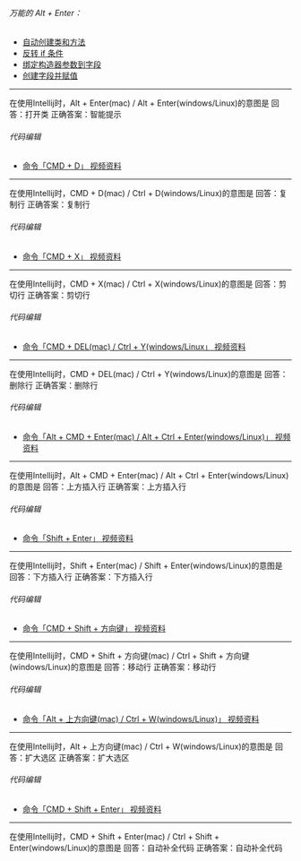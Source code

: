 ###### 万能的 Alt + Enter：
*   [自动创建类和方法](https://codingstyle-cn.b0.upaiyun.com/video/intellij/%E5%B8%A6%E6%B0%B4%E5%8D%B0/%E8%87%AA%E5%8A%A8%E5%88%9B%E5%BB%BA%E7%B1%BB%E5%92%8C%E6%96%B9%E6%B3%95.mp4)
*   [反转 if 条件](https://codingstyle-cn.b0.upaiyun.com/video/intellij/%E5%B8%A6%E6%B0%B4%E5%8D%B0/Invert%20if%20condition.mp4)
*   [绑定构造器参数到字段](https://codingstyle-cn.b0.upaiyun.com/video/intellij/%E5%B8%A6%E6%B0%B4%E5%8D%B0/%E7%BB%91%E5%AE%9A%E6%9E%84%E9%80%A0%E5%99%A8%E5%8F%82%E6%95%B0%E5%88%B0%E5%AD%97%E6%AE%B5.mp4)
*   [创建字段并赋值](https://codingstyle-cn.b0.upaiyun.com/video/intellij/%E5%B8%A6%E6%B0%B4%E5%8D%B0/%E5%88%9B%E5%BB%BA%E5%AD%97%E6%AE%B5%E5%B9%B6%E8%B5%8B%E5%80%BC.mp4)
---
在使用Intellij时，Alt + Enter(mac) / Alt + Enter(windows/Linux)的意图是
回答：打开类
正确答案：智能提示

###### 代码编辑
- [命令「CMD + D」 视频资料](https://codingstyle-cn.b0.upaiyun.com/video/intellij/%E5%B8%A6%E6%B0%B4%E5%8D%B0/%E5%A4%8D%E5%88%B6%E4%B8%80%E8%A1%8C.mp4)
---
在使用Intellij时，CMD + D(mac) / Ctrl + D(windows/Linux)的意图是
回答：复制行
正确答案：复制行

###### 代码编辑
- [命令「CMD + X」 视频资料](https://codingstyle-cn.b0.upaiyun.com/video/intellij/%E5%B8%A6%E6%B0%B4%E5%8D%B0/%E5%89%AA%E5%88%87%E8%A1%8C.mp4)

---
在使用Intellij时，CMD + X(mac) / Ctrl + X(windows/Linux)的意图是
回答：剪切行
正确答案：剪切行

###### 代码编辑
- [命令「CMD + DEL(mac) / Ctrl + Y(windows/Linux」 视频资料](https://codingstyle-cn.b0.upaiyun.com/video/intellij/%E5%B8%A6%E6%B0%B4%E5%8D%B0/%E5%88%A0%E9%99%A4%E8%A1%8C.mp4)

---
在使用Intellij时，CMD + DEL(mac) / Ctrl + Y(windows/Linux)的意图是
回答：删除行
正确答案：删除行

###### 代码编辑
- [命令「Alt + CMD + Enter(mac) / Alt + Ctrl + Enter(windows/Linux)」 视频资料](https://codingstyle-cn.b0.upaiyun.com/video/intellij/%E5%B8%A6%E6%B0%B4%E5%8D%B0/%E6%8F%92%E5%85%A5%E8%A1%8C.mp4)
---
在使用Intellij时，Alt + CMD + Enter(mac) / Alt + Ctrl + Enter(windows/Linux)的意图是
回答：上方插入行
正确答案：上方插入行

###### 代码编辑
- [命令「Shift + Enter」 视频资料](https://codingstyle-cn.b0.upaiyun.com/video/intellij/%E5%B8%A6%E6%B0%B4%E5%8D%B0/%E6%8F%92%E5%85%A5%E8%A1%8C.mp4)
---
在使用Intellij时，Shift + Enter(mac) / Shift + Enter(windows/Linux)的意图是
回答：下方插入行
正确答案：下方插入行

###### 代码编辑
- [命令「CMD + Shift + 方向键」 视频资料](https://codingstyle-cn.b0.upaiyun.com/video/intellij/%E5%B8%A6%E6%B0%B4%E5%8D%B0/%E7%A7%BB%E5%8A%A8%E8%A1%8C.mp4)
---
在使用Intellij时，CMD + Shift + 方向键(mac) / Ctrl + Shift + 方向键(windows/Linux)的意图是
回答：移动行
正确答案：移动行

###### 代码编辑
- [命令「Alt + 上方向键(mac) / Ctrl + W(windows/Linux)」 视频资料](https://codingstyle-cn.b0.upaiyun.com/video/intellij/%E5%B8%A6%E6%B0%B4%E5%8D%B0/%E6%89%A9%E5%B1%95%E7%BC%A9%E5%B0%8F%E9%80%89%E5%8C%BA.mp4)
---
在使用Intellij时，Alt + 上方向键(mac) / Ctrl + W(windows/Linux)的意图是
回答：扩大选区
正确答案：扩大选区

###### 代码编辑
- [命令「CMD + Shift + Enter」 视频资料](https://codingstyle-cn.b0.upaiyun.com/video/intellij/%E5%B8%A6%E6%B0%B4%E5%8D%B0/%E6%99%BA%E8%83%BD%E8%A1%A5%E5%85%A8.mp4)
---

在使用Intellij时，CMD + Shift + Enter(mac) / Ctrl + Shift + Enter(windows/Linux)的意图是
回答：自动补全代码
正确答案：自动补全代码
